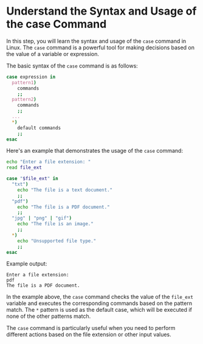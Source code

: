 # Understand the Syntax and Usage of the case Command

In this step, you will learn the syntax and usage of the `case` command in Linux. The `case` command is a powerful tool for making decisions based on the value of a variable or expression.

The basic syntax of the `case` command is as follows:

```bash
case expression in
  pattern1)
    commands
    ;;
  pattern2)
    commands
    ;;
  ...
  *)
    default commands
    ;;
esac
```

Here's an example that demonstrates the usage of the `case` command:

```bash
echo "Enter a file extension: "
read file_ext

case "$file_ext" in
  "txt")
    echo "The file is a text document."
    ;;
  "pdf")
    echo "The file is a PDF document."
    ;;
  "jpg" | "png" | "gif")
    echo "The file is an image."
    ;;
  *)
    echo "Unsupported file type."
    ;;
esac
```

Example output:

```
Enter a file extension:
pdf
The file is a PDF document.
```

In the example above, the `case` command checks the value of the `file_ext` variable and executes the corresponding commands based on the pattern match. The `*` pattern is used as the default case, which will be executed if none of the other patterns match.

The `case` command is particularly useful when you need to perform different actions based on the file extension or other input values.
